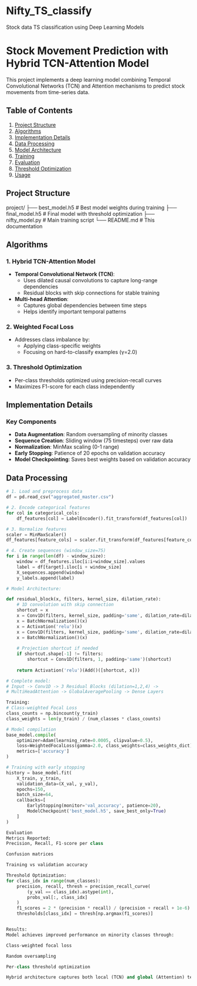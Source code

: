 # Nifty_TS_classify
Stock data TS classification using Deep Learning Models

# Stock Movement Prediction with Hybrid TCN-Attention Model

This project implements a deep learning model combining Temporal Convolutional Networks (TCN) and Attention mechanisms to predict stock movements from time-series data.

## Table of Contents
1. [Project Structure](#project-structure)
2. [Algorithms](#algorithms)
3. [Implementation Details](#implementation-details)
4. [Data Processing](#data-processing)
5. [Model Architecture](#model-architecture)
6. [Training](#training)
7. [Evaluation](#evaluation)
8. [Threshold Optimization](#threshold-optimization)
9. [Usage](#usage)

## Project Structure
project/
├── best_model.h5 # Best model weights during training
├── final_model.h5 # Final model with threshold optimization
├── nifty_model.py # Main training script
└── README.md # This documentation



## Algorithms

### 1. Hybrid TCN-Attention Model
- **Temporal Convolutional Network (TCN)**:
  - Uses dilated causal convolutions to capture long-range dependencies
  - Residual blocks with skip connections for stable training
- **Multi-head Attention**:
  - Captures global dependencies between time steps
  - Helps identify important temporal patterns

### 2. Weighted Focal Loss
- Addresses class imbalance by:
  - Applying class-specific weights
  - Focusing on hard-to-classify examples (γ=2.0)

### 3. Threshold Optimization
- Per-class thresholds optimized using precision-recall curves
- Maximizes F1-score for each class independently

## Implementation Details

### Key Components
- **Data Augmentation**: Random oversampling of minority classes
- **Sequence Creation**: Sliding window (75 timesteps) over raw data
- **Normalization**: MinMax scaling (0-1 range)
- **Early Stopping**: Patience of 20 epochs on validation accuracy
- **Model Checkpointing**: Saves best weights based on validation accuracy

## Data Processing

```python
# 1. Load and preprocess data
df = pd.read_csv("aggregated_master.csv")

# 2. Encode categorical features
for col in categorical_cols:
    df_features[col] = LabelEncoder().fit_transform(df_features[col])

# 3. Normalize features
scaler = MinMaxScaler()
df_features[feature_cols] = scaler.fit_transform(df_features[feature_cols])

# 4. Create sequences (window_size=75)
for i in range(len(df) - window_size):
    window = df_features.iloc[i:i+window_size].values
    label = df[target].iloc[i + window_size]
    X_sequences.append(window)
    y_labels.append(label)

# Model Architecture:

def residual_block(x, filters, kernel_size, dilation_rate):
    # 1D convolution with skip connection
    shortcut = x
    x = Conv1D(filters, kernel_size, padding='same', dilation_rate=dilation_rate)(x)
    x = BatchNormalization()(x)
    x = Activation('relu')(x)
    x = Conv1D(filters, kernel_size, padding='same', dilation_rate=dilation_rate)(x)
    x = BatchNormalization()(x)
    
    # Projection shortcut if needed
    if shortcut.shape[-1] != filters:
        shortcut = Conv1D(filters, 1, padding='same')(shortcut)
    
    return Activation('relu')(Add()([shortcut, x]))

# Complete model:
# Input -> Conv1D -> 3 Residual Blocks (dilation=1,2,4) -> 
# MultiHeadAttention -> GlobalAveragePooling -> Dense Layers

Training:
# Class-weighted Focal Loss
class_counts = np.bincount(y_train)
class_weights = len(y_train) / (num_classes * class_counts)

# Model compilation
base_model.compile(
    optimizer=Adam(learning_rate=0.0005, clipvalue=0.5),
    loss=WeightedFocalLoss(gamma=2.0, class_weights=class_weights_dict),
    metrics=['accuracy']
)

# Training with early stopping
history = base_model.fit(
    X_train, y_train,
    validation_data=(X_val, y_val),
    epochs=150,
    batch_size=64,
    callbacks=[
        EarlyStopping(monitor='val_accuracy', patience=20),
        ModelCheckpoint('best_model.h5', save_best_only=True)
    ]
)

Evaluation
Metrics Reported:
Precision, Recall, F1-score per class

Confusion matrices

Training vs validation accuracy

Threshold Optimization:
for class_idx in range(num_classes):
    precision, recall, thresh = precision_recall_curve(
        (y_val == class_idx).astype(int), 
        probs_val[:, class_idx]
    )
    f1_scores = 2 * (precision * recall) / (precision + recall + 1e-6)
    thresholds[class_idx] = thresh[np.argmax(f1_scores)]


Results:
Model achieves improved performance on minority classes through:

Class-weighted focal loss

Random oversampling

Per-class threshold optimization

Hybrid architecture captures both local (TCN) and global (Attention) temporal patterns

